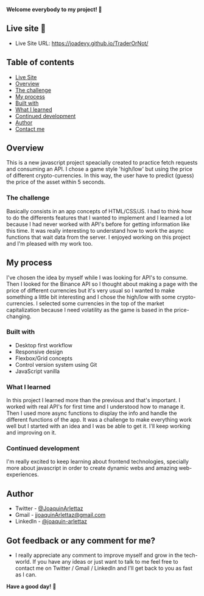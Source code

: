 **Welcome everybody to my project! 👋**

## Live site 🚀
- Live Site URL: https://joadevy.github.io/TraderOrNot/

## Table of contents
  - [Live Site](#live-site)
  - [Overview](#overview)
  - [The challenge](#the-challenge)
  - [My process](#my-process)
  - [Built with](#built-with)
  - [What I learned](#what-I-learned)
  - [Continued development](#continued-development)
  - [Author](#author)
  - [Contact me](#got-feedback-or-any-comment-for-me)

## Overview
This is a new javascript project speacially created to practice fetch requests and consuming an API. I chose a game style 'high/low' but using the price of different crypto-currencies. In this way, the user have to predict (guess) the price of the asset within 5 seconds. 
 
### The challenge
Basically consists in an app concepts of HTML/CSS/JS. I had to think how to do the differents features that I wanted to implement and I learned a lot because I had never worked with API's before for getting information like this time. It was really interesting to understand how to work the async functions that wait data from the server. I enjoyed working on this project and I'm pleased with my work too.

## My process
I've chosen the idea by myself while I was looking for API's to consume. Then I looked for the Binance API so I thought about making a page with the price of different currencies but it's very usual so I wanted to make something a little bit interesting and I chose the high/low with some crypto-currencies. I selected some currencies in the top of the market capitalization because I need volatility as the game is based in the price-changing.

### Built with

- Desktop first workflow
- Responsive design
- Flexbox/Grid concepts
- Control version system using Git
- JavaScript vanilla

### What I learned
In this project I learned more than the previous and that's important. I worked with real API's for first time and I understood how to manage it. Then I used more async functions to display the info and handle the different functions of the app.
It was a challenge to make everything work well but I started with an idea and I was be able to get it. I'll keep working and improving on it.

### Continued development
I'm really excited to keep learning about frontend technologies, specially more about javascript in order to create dynamic webs and amazing web-experiences.

## Author

- Twitter - [@JoaquinArlettaz](https://twitter.com/JoaquinArlettaz)
- Gmail - [jjoaquinArlettaz@gmail.com](mailto:jjoaquinarlettaz@gmail.com)
- LinkedIn - [@joaquin-arlettaz](https://www.linkedin.com/in/joaqu%C3%ADn-arlettaz/)

## Got feedback or any comment for me?

- I really appreciate any comment to improve myself and grow in the tech-world. If you have any ideas or just want to talk to me feel free to contact me on Twitter / Gmail / LinkedIn and I'll get back to you as fast as I can.  

**Have a good day!** 🚀
